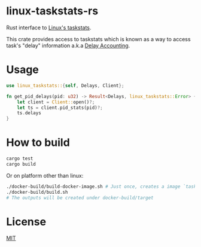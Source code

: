 linux-taskstats-rs
==================

Rust interface to [Linux's taskstats](https://www.kernel.org/doc/Documentation/accounting/taskstats.txt).

This crate provides access to taskstats which is known as a way to access task's "delay" information a.k.a [Delay Accounting](https://www.kernel.org/doc/html/latest/accounting/delay-accounting.html).


Usage
=====

```rust
use linux_taskstats::{self, Delays, Client};

fn get_pid_delays(pid: u32) -> Result<Delays, linux_taskstats::Error> {
    let client = Client::open()?;
    let ts = client.pid_stats(pid)?;
    ts.delays
}
```

How to build
============

```sh
cargo test
cargo build
```

Or on platform other than linux:

```sh
./docker-build/build-docker-image.sh # Just once, creates a image `taskstats-build:latest`
./docker-build/build.sh
# The outputs will be created under docker-build/target
```

License
=======

[MIT](./LICENSE)
